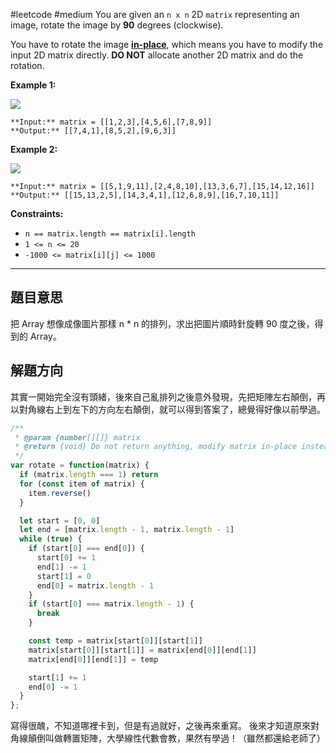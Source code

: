 #leetcode #medium 
You are given an `n x n` 2D `matrix` representing an image, rotate the image by **90** degrees (clockwise).

You have to rotate the image [**in-place**](https://en.wikipedia.org/wiki/In-place_algorithm), which means you have to modify the input 2D matrix directly. **DO NOT** allocate another 2D matrix and do the rotation.

**Example 1:**

![](https://assets.leetcode.com/uploads/2020/08/28/mat1.jpg)

```
**Input:** matrix = [[1,2,3],[4,5,6],[7,8,9]]
**Output:** [[7,4,1],[8,5,2],[9,6,3]]
```

**Example 2:**

![](https://assets.leetcode.com/uploads/2020/08/28/mat2.jpg)

```
**Input:** matrix = [[5,1,9,11],[2,4,8,10],[13,3,6,7],[15,14,12,16]]
**Output:** [[15,13,2,5],[14,3,4,1],[12,6,8,9],[16,7,10,11]]
```

**Constraints:**

-   `n == matrix.length == matrix[i].length`
-   `1 <= n <= 20`
-   `-1000 <= matrix[i][j] <= 1000`

---

## 題目意思

把 Array 想像成像圖片那樣 n * n 的排列，求出把圖片順時針旋轉 90 度之後，得到的 Array。

## 解題方向

其實一開始完全沒有頭緒，後來自己亂排列之後意外發現，先把矩陣左右顛倒，再以對角線右上到左下的方向左右顛倒，就可以得到答案了，總覺得好像以前學過。

```javascript
/**
 * @param {number[][]} matrix
 * @return {void} Do not return anything, modify matrix in-place instead.
 */
var rotate = function(matrix) {
  if (matrix.length === 1) return
  for (const item of matrix) {
    item.reverse()
  }

  let start = [0, 0]
  let end = [matrix.length - 1, matrix.length - 1]
  while (true) {
    if (start[0] === end[0]) {
      start[0] += 1
      end[1] -= 1
      start[1] = 0
      end[0] = matrix.length - 1
    }
    if (start[0] === matrix.length - 1) {
      break
    }

    const temp = matrix[start[0]][start[1]]
    matrix[start[0]][start[1]] = matrix[end[0]][end[1]]
    matrix[end[0]][end[1]] = temp

    start[1] += 1
    end[0] -= 1
  }
};
```

寫得很醜，不知道哪裡卡到，但是有過就好，之後再來重寫。
後來才知道原來對角線顛倒叫做轉置矩陣，大學線性代數會教，果然有學過！（雖然都還給老師了）